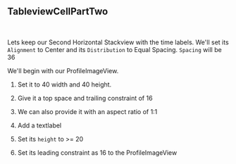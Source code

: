 ## TableviewCellPartTwo

<br>

Lets keep our Second Horizontal Stackview with the time labels. We'll set its `Alignment` to Center and its `Distribution` to Equal Spacing. `Spacing` will be 36 

We'll begin with our ProfileImageView. 

1. Set it to 40 width and 40 height.
2. Give it a top space and trailing constraint of 16
3. We can also provide it with an aspect ratio of 1:1


1. Add a textlabel
2. Set its `height` to >= 20
3. Set its leading constraint as 16 to the ProfileImageView 

